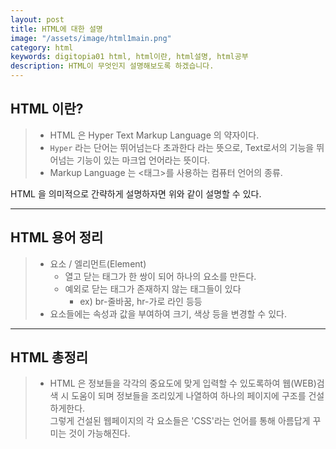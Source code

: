 ```yaml
---
layout: post
title: HTML에 대한 설명
image: "/assets/image/html1main.png"
category: html
keywords: digitopia01 html, html이란, html설명, html공부
description: HTML이 무엇인지 설명해보도록 하겠습니다.
---
```


<h2 class="posth2"> HTML 이란? </h2>

> - HTML 은 Hyper Text Markup Language 의 약자이다.
> - `Hyper` 라는 단어는 뛰어넘는다 초과한다 라는 뜻으로, Text로서의 기능을 뛰어넘는 기능이 있는 마크업 언어라는 뜻이다.
> - Markup Language 는 <태그>를 사용하는 컴퓨터 언어의 종류.

<p class="pafterhr">
HTML 을 의미적으로 간략하게 설명하자면 위와 같이 설명할 수 있다.
</p>

<hr>

<h2 class="posth2">HTML 용어 정리</h2>

> - 요소 / 엘리먼트(Element)
>   - 열고 닫는 태그가 한 쌍이 되어 하나의 요소를 만든다.
>   - 예외로 닫는 태그가 존재하지 않는 태그들이 있다
>     - ex) br-줄바꿈, hr-가로 라인 등등
> - 요소들에는 속성과 값을 부여하여 크기, 색상 등을 변경할 수 있다.

<p class="pafterhr">

</p>

<hr>

<h2 class="posth2">HTML 총정리</h2>

> - HTML 은 정보들을 각각의 중요도에 맞게 입력할 수 있도록하여 웹(WEB)검색 시 도움이 되며 정보들을 조리있게 나열하여 하나의 페이지에 구조를 건설하게한다. <br>그렇게 건설된 웹페이지의 각 요소들은 'CSS'라는 언어를 통해 아름답게 꾸미는 것이 가능해진다.

<p class="pafterhr">

</p>
